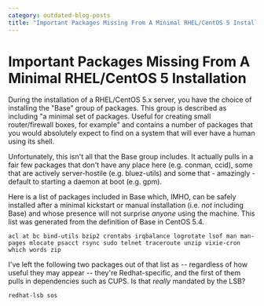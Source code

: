 ```yaml
---
category: outdated-blog-posts
title: "Important Packages Missing From A Minimal RHEL/CentOS 5 Installation"
---
```


# Important Packages Missing From A Minimal RHEL/CentOS 5 Installation

During the installation of a RHEL/CentOS 5.x server, you have the choice
of installing the "Base" group of packages. This group is described as
including "a minimal set of packages. Useful for creating small
router/firewall boxes, for example" and contains a number of packages
that you would absolutely expect to find on a system that will ever have
a human using its shell.

Unfortunately, this isn't all that the Base group includes. It actually
pulls in a fair few packages that don't have any place here (e.g.
conman, ccid), some that are actively server-hostile (e.g. bluez-utils)
and some that - amazingly - default to starting a daemon at boot (e.g.
gpm).

Here is a list of packages included in Base which, IMHO, can be safely
installed after a minimal kickstart or manual installation (i.e. *not*
including Base) and whose presence will not surprise *anyone* using the
machine. This list was generated from the definition of Base in CentOS
5.4.

    acl at bc bind-utils bzip2 crontabs irqbalance logrotate lsof man man-pages mlocate psacct rsync sudo telnet traceroute unzip vixie-cron which words zip

I've left the following two packages out of that list as -- regardless
of how useful they may appear -- they're Redhat-specific, and the first
of them pulls in dependencies such as CUPS. Is that *really* mandated by
the LSB?

    redhat-lsb sos
